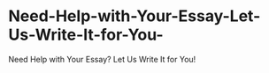 # Need-Help-with-Your-Essay-Let-Us-Write-It-for-You-
Need Help with Your Essay? Let Us Write It for You!
